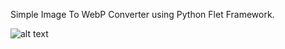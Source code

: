 Simple Image To WebP Converter using Python Flet Framework.

![alt text]([http://url/to/img.png](https://github.com/cnrtncy/flet-img_to_webp/blob/main/screenshot.png?raw=True)https://github.com/cnrtncy/flet-img_to_webp/blob/main/screenshot.png?raw=True)
